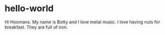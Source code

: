 # hello-world

Hi Hoomans.
My name is Botty and I love metal music.
I love having nuts for breakfast. They are full of iron.
